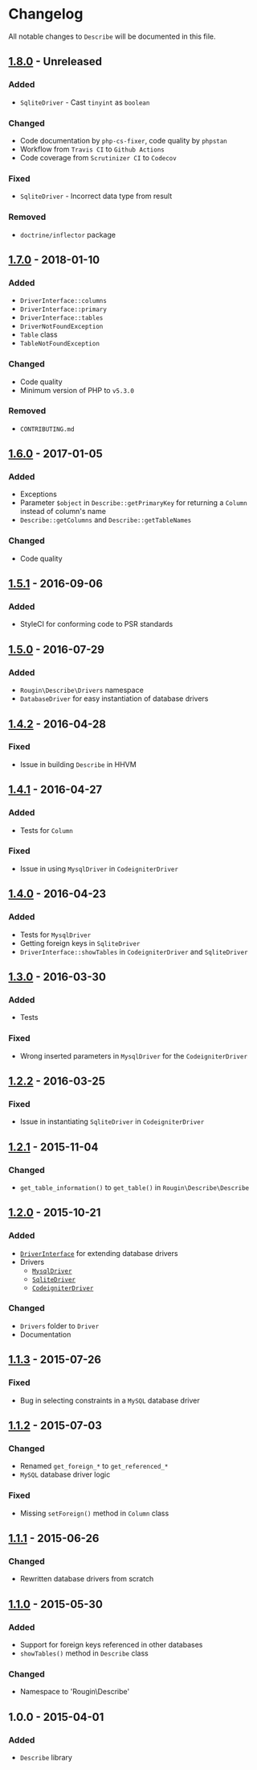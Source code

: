 # Changelog

All notable changes to `Describe` will be documented in this file.

## [1.8.0](https://github.com/rougin/describe/compare/v1.7.0...v1.8.0) - Unreleased

### Added
- `SqliteDriver` - Cast `tinyint` as `boolean`

### Changed
- Code documentation by `php-cs-fixer`, code quality by `phpstan`
- Workflow from `Travis CI` to `Github Actions`
- Code coverage from `Scrutinizer CI` to `Codecov`

### Fixed
- `SqliteDriver` - Incorrect data type from result

### Removed
- `doctrine/inflector` package

## [1.7.0](https://github.com/rougin/describe/compare/v1.6.0...v1.7.0) - 2018-01-10

### Added
- `DriverInterface::columns`
- `DriverInterface::primary`
- `DriverInterface::tables`
- `DriverNotFoundException`
- `Table` class
- `TableNotFoundException`

### Changed
- Code quality
- Minimum version of PHP to `v5.3.0`

### Removed
- `CONTRIBUTING.md`

## [1.6.0](https://github.com/rougin/describe/compare/v1.5.1...v1.6.0) - 2017-01-05

### Added
- Exceptions
- Parameter `$object` in `Describe::getPrimaryKey` for returning a `Column` instead of column's name
- `Describe::getColumns` and `Describe::getTableNames`

### Changed
- Code quality

## [1.5.1](https://github.com/rougin/describe/compare/v1.5.0...v1.5.1) - 2016-09-06

### Added
- StyleCI for conforming code to PSR standards

## [1.5.0](https://github.com/rougin/describe/compare/v1.4.2...v1.5.0) - 2016-07-29

### Added
- `Rougin\Describe\Drivers` namespace
- `DatabaseDriver` for easy instantiation of database drivers

## [1.4.2](https://github.com/rougin/describe/compare/v1.4.1...v1.4.2) - 2016-04-28

### Fixed
- Issue in building `Describe` in HHVM

## [1.4.1](https://github.com/rougin/describe/compare/v1.4.0...v1.4.1) - 2016-04-27

### Added
- Tests for `Column`

### Fixed
- Issue in using `MysqlDriver` in `CodeigniterDriver`

## [1.4.0](https://github.com/rougin/describe/compare/v1.3.0...v1.4.0) - 2016-04-23

### Added
- Tests for `MysqlDriver`
- Getting foreign keys in `SqliteDriver`
- `DriverInterface::showTables` in `CodeigniterDriver` and `SqliteDriver`

## [1.3.0](https://github.com/rougin/describe/compare/v1.2.2...v1.3.0) - 2016-03-30

### Added
- Tests

### Fixed
- Wrong inserted parameters in `MysqlDriver` for the `CodeigniterDriver`

## [1.2.2](https://github.com/rougin/describe/compare/v1.2.1...v1.2.2) - 2016-03-25

### Fixed
- Issue in instantiating `SqliteDriver` in `CodeigniterDriver`

## [1.2.1](https://github.com/rougin/describe/compare/v1.2.0...v1.2.1) - 2015-11-04

### Changed
- `get_table_information()` to `get_table()` in `Rougin\Describe\Describe`

## [1.2.0](https://github.com/rougin/describe/compare/v1.1.3...v1.2.0) - 2015-10-21

### Added
- [`DriverInterface`](https://github.com/rougin/describe/blob/master/src/Driver/DriverInterface.php) for extending database drivers
- Drivers
    - [`MysqlDriver`](https://github.com/rougin/describe/blob/master/src/Driver/MysqlDriver.php)
    - [`SqliteDriver`](https://github.com/rougin/describe/blob/master/src/Driver/SqliteDriver.php)
    - [`CodeigniterDriver`](https://github.com/rougin/describe/blob/master/src/Driver/CodeigniterDriver.php)

### Changed
- `Drivers` folder to `Driver`
- Documentation

## [1.1.3](https://github.com/rougin/describe/compare/v1.1.2...v1.1.3) - 2015-07-26

### Fixed
- Bug in selecting constraints in a `MySQL` database driver

## [1.1.2](https://github.com/rougin/describe/compare/v1.1.1...v1.1.2) - 2015-07-03

### Changed
- Renamed `get_foreign_*` to `get_referenced_*`
- `MySQL` database driver logic

### Fixed
- Missing `setForeign()` method in `Column` class

## [1.1.1](https://github.com/rougin/describe/compare/v1.1.0...v1.1.1) - 2015-06-26

### Changed
- Rewritten database drivers from scratch

## [1.1.0](https://github.com/rougin/describe/compare/v1.0.0...v1.1.0) - 2015-05-30

### Added
- Support for foreign keys referenced in other databases
- `showTables()` method in `Describe` class

### Changed
- Namespace to 'Rougin\Describe'

## 1.0.0 - 2015-04-01

### Added
- `Describe` library